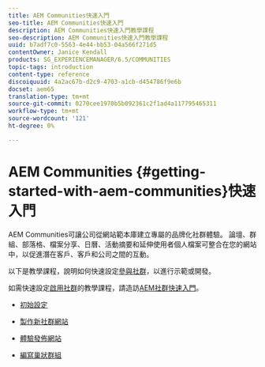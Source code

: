 ```yaml
---
title: AEM Communities快速入門
seo-title: AEM Communities快速入門
description: AEM Communities快速入門教學課程
seo-description: AEM Communities快速入門教學課程
uuid: b7adf7c0-5563-4e44-bb53-04a566f271d5
contentOwner: Janice Kendall
products: SG_EXPERIENCEMANAGER/6.5/COMMUNITIES
topic-tags: introduction
content-type: reference
discoiquuid: 4a2ac67b-d2c9-4703-a1cb-d454786f9e6b
docset: aem65
translation-type: tm+mt
source-git-commit: 0270cee1970b5b092361c2f1ad4a117795465311
workflow-type: tm+mt
source-wordcount: '121'
ht-degree: 0%

---
```



# AEM Communities {#getting-started-with-aem-communities}快速入門

AEM Communities可讓公司從網站範本庫建立專屬的品牌化社群體驗。 論壇、群組、部落格、檔案分享、日曆、活動摘要和延伸使用者個人檔案可整合在您的網站中，以促進潛在客戶、客戶和公司之間的互動。

以下是教學課程，說明如何快速設定[參與社群](/help/communities/overview.md#engagement-community)，以進行示範或開發。

如需快速設定[啟用社群](/help/communities/overview.md#enablement-community)的教學課程，請造訪[AEM社群快速入門](/help/communities/getting-started-enablement.md)。

* [初始設定](/help/communities/setup.md)

* [製作新社群網站](/help/communities/create-site.md)

* [體驗發佈網站](/help/communities/published-site.md)

* [編寫巢狀群組](/help/communities/nested-groups.md)

